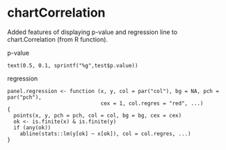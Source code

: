 # chartCorrelation
Added features of displaying p-value and regression line to chart.Correlation (from R function).

p-value
```
text(0.5, 0.1, sprintf("%g",test$p.value))
```

regression
```
panel.regression <- function (x, y, col = par("col"), bg = NA, pch = par("pch"),
                              cex = 1, col.regres = "red", ...)
{
  points(x, y, pch = pch, col = col, bg = bg, cex = cex)
  ok <- is.finite(x) & is.finite(y)
  if (any(ok))
    abline(stats::lm(y[ok] ~ x[ok]), col = col.regres, ...)
}
```
